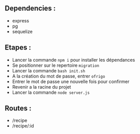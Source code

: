## Dependencies :
- express
- pg
- sequelize

## Etapes :
- Lancer la commande ```npm i``` pour installer les dépendances
- Se positionner sur le repertoire ```migration```
- Lancer la commande ```bash init.sh```
- A la création du mot de passe, entrer ```ofrigo``` 
- Entrer le mot de passe une nouvelle fois pour confirmer
- Revenir a la racine du projet
- Lancer la commande ```node server.js```

## Routes :

- /recipe
- /recipe/:id